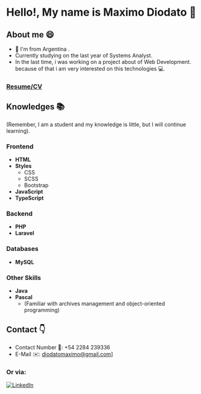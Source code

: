 # Hello!, My name is Maximo Diodato 👋 

## About me 😄
* 📍 I'm from Argentina .
* Currently studying on the last year of Systems Analyst.
* In the last time, i was working on a project about of Web Development. because of that i am very interested on this technologies 💻.

### [Resume/CV](https://drive.google.com/file/d/1pHGblWmjTSyMZoQ6-CxOwXgnDTzAOTMG/view?usp=sharing)

## Knowledges 📚
(Remember, I am a student and my knowledge is little, but I will continue learning).

### Frontend
- **HTML**
- **Styles**
  - CSS
  - SCSS
  - Bootstrap
- **JavaScript**
- **TypeScript**

 ### Backend
- **PHP**
- **Laravel**

### Databases
- **MySQL**

### Other Skills
- **Java**
- **Pascal** 
  - (Familiar with archives management and object-oriented programming)
 
  
## Contact 👇
- Contact Number 📱: +54 2284 239336
- E-Mail ✉️: diodatomaximo@gmail.com]
### Or via:
[![LinkedIn](https://img.shields.io/badge/linkedin-%230077B5.svg?style=for-the-badge&logo=linkedin&logoColor=white)](https://www.linkedin.com/in/maximo-diodato)

